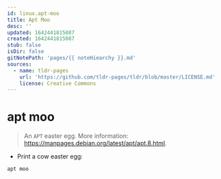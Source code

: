 ```yaml
---
id: linux.apt-moo
title: Apt Moo
desc: ''
updated: 1642441815087
created: 1642441815087
stub: false
isDir: false
gitNotePath: 'pages/{{ noteHiearchy }}.md'
sources:
  - name: tldr-pages
    url: 'https://github.com/tldr-pages/tldr/blob/master/LICENSE.md'
    license: Creative Commons
---
```

# apt moo

> An `APT` easter egg.
> More information: <https://manpages.debian.org/latest/apt/apt.8.html>.

- Print a cow easter egg:

`apt moo`

